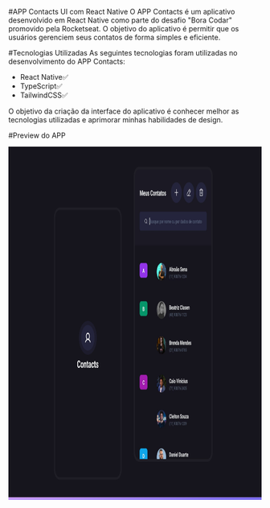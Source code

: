 #APP Contacts UI com React Native
O APP Contacts é um aplicativo desenvolvido em React Native como parte do desafio "Bora Codar" promovido pela Rocketseat. O objetivo do aplicativo é permitir que os usuários gerenciem seus contatos de forma simples e eficiente.

#Tecnologias Utilizadas
As seguintes tecnologias foram utilizadas no desenvolvimento do APP Contacts:

 - React Native✅
 - TypeScript✅
 - TailwindCSS✅
 
O objetivo da criação da interface do aplicativo é conhecer melhor as tecnologias utilizadas e aprimorar minhas habilidades de design.

#Preview do APP

<img src="https://github.com/CleiltonRocha/app-contacts-ui-react-native/blob/main/.github/preview.jpg" width="951" height="702">
